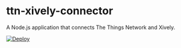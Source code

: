 # ttn-xively-connector
A Node.js application that connects The Things Network and Xively.

[![Deploy](https://www.herokucdn.com/deploy/button.svg)](https://heroku.com/deploy?template=https://github.com/embee8/ttn-xively-connector/tree/master)